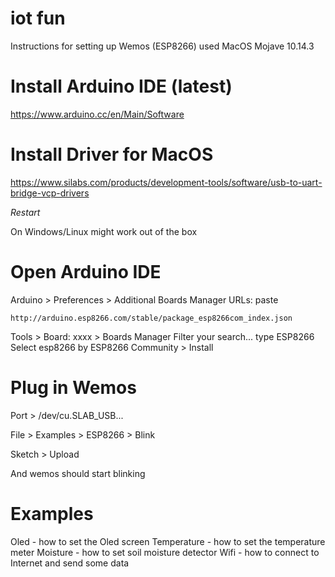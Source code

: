 # iot fun

Instructions for setting up Wemos (ESP8266) used MacOS Mojave 10.14.3

# Install Arduino IDE (latest)
https://www.arduino.cc/en/Main/Software

# Install Driver for MacOS
https://www.silabs.com/products/development-tools/software/usb-to-uart-bridge-vcp-drivers

*Restart*

On Windows/Linux might work out of the box

# Open Arduino IDE

Arduino > Preferences > Additional Boards Manager URLs:
paste
```
http://arduino.esp8266.com/stable/package_esp8266com_index.json
```

Tools > Board: xxxx > Boards Manager
Filter your search... type ESP8266
Select esp8266 by ESP8266 Community > Install

# Plug in Wemos

Port > /dev/cu.SLAB_USB...

File > Examples > ESP8266 > Blink

Sketch > Upload

And wemos should start blinking

# Examples

Oled - how to set the Oled screen
Temperature - how to set the temperature meter
Moisture - how to set soil moisture detector
Wifi - how to connect to Internet and send some data
